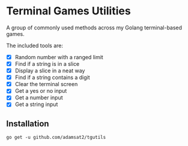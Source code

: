 # Terminal Games Utilities
A group of commonly used methods across my Golang terminal-based games.

The included tools are:

- [X] Random number with a ranged limit
- [X] Find if a string is in a slice
- [X] Display a slice in a neat way
- [X] Find if a string contains a digit
- [X] Clear the terminal screen
- [X] Get a yes or no input
- [X] Get a number input
- [X] Get a string input

## Installation

`go get -u github.com/adamsat2/tgutils`
